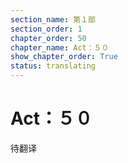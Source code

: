 ```yaml
---
section_name: 第１部
section_order: 1
chapter_order: 50
chapter_name: Act：５０
show_chapter_order: True
status: translating
---
```


# Act：５０
待翻译
